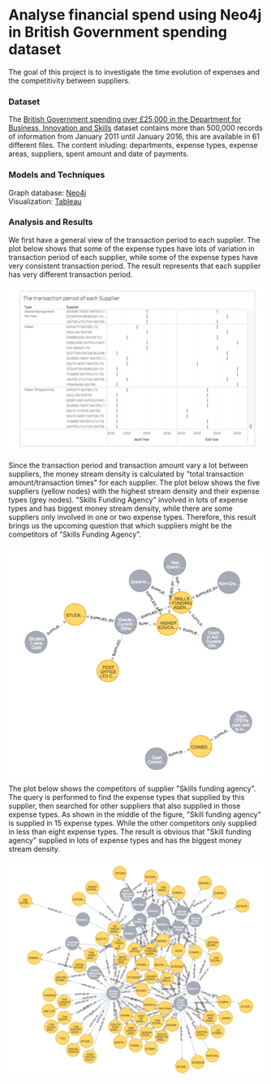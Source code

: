 # Analyse financial spend using Neo4j in British Government spending dataset
The goal of this project is to investigate the time evolution of expenses and the competitivity between suppliers. 

### Dataset
The [British Government spending over £25,000 in the Department for Business, Innovation and Skills](https://data.gov.uk/dataset/22a8f668-9cf5-43b6-b097-8be0303ad74d/spend-over-25-000-in-the-department-for-business-innovation-and-skills)
dataset contains more than 500,000 records of information from January 2011 until January 2016, this are available in 61 different files. 
The content inluding: departments, expense types, expense areas, suppliers, spent amount and date of payments.

### Models and Techniques
Graph database: [Neo4j](https://neo4j.com) \
Visualization: [Tableau](https://www.tableau.com)

### Analysis and Results
We first have a general view of the transaction period to each supplier. The plot below shows that some of the expense types 
have lots of variation in transaction period of each supplier, while some of the expense types have very consistent transaction
period. The result represents that each supplier has very different transaction period.

<p align="center">
  <img width="544" src="https://github.com/chinfang/financial-spend-analysis/blob/master/img/transaction_period.png" />
</p>

Since the transaction period and transaction amount vary a lot between suppliers, the money stream density is calculated by "total transaction amount/transaction times" for each supplier. The plot below shows the five suppliers (yellow nodes) with the highest stream density and their expense types (grey nodes). "Skills Funding Agency" involved in lots of expense types and has biggest money stream density, while there are some suppliers only involved in one or two expense types. Therefore, this result brings us the upcoming question that which suppliers might be the competitors of "Skills Funding Agency".

<p align="center">
  <img width="544" src="https://github.com/chinfang/financial-spend-analysis/blob/master/img/biggest_money_stream_density.png" />
</p>

The plot below shows the competitors of supplier "Skills funding agency". The query is performed to find the expense types that supplied by this supplier, then searched for other suppliers that also supplied in those expense types. As shown in the middle of the figure, "Skill funding agency" is supplied in 15 expense types. While the other competitors only supplied in less than eight expense types. The result is obvious that "Skill funding agency" supplied in lots of expense types and has the biggest money stream density.

<p align="center">
  <img width="544" src="https://github.com/chinfang/financial-spend-analysis/blob/master/img/competitors.png" />
</p>

